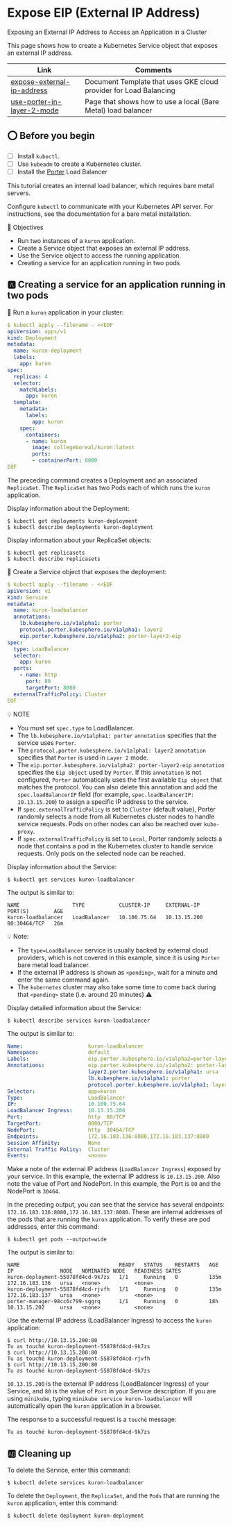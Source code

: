 # Expose EIP (External IP Address)


Exposing an External IP Address to Access an Application in a Cluster

This page shows how to create a Kubernetes Service object that exposes an external IP address.

| Link | Comments |
|------|----------|
| [expose-external-ip-address](https://kubernetes.io/docs/tutorials/stateless-application/expose-external-ip-address) | Document Template that uses GKE cloud provider for Load Balancing | 
| [use-porter-in-layer-2-mode](https://porterlb.io/docs/getting-started/usage/use-porter-in-layer-2-mode) | Page that shows how to use a local (Bare Metal) load balancer |



## :o: Before you begin

- [ ] Install `kubectl`.
- [ ] Use `kubeadm` to create a Kubernetes cluster. 
- [ ] Install the [Porter](porter) Load Balancer

This tutorial creates an internal load balancer, which requires bare metal servers.

Configure `kubectl` to communicate with your Kubernetes API server. For instructions, see the documentation for a bare metal installation.

:round_pushpin: Objectives

* Run two instances of a `kuron` application.
* Create a Service object that exposes an external IP address.
* Use the Service object to access the running application.
* Creating a service for an application running in two pods


## :a: Creating a service for an application running in two pods 

:round_pushpin: Run a `kuron` application in your cluster:

```yaml
$ kubectl apply --filename - <<EOF
apiVersion: apps/v1
kind: Deployment
metadata:
  name: kuron-deployment
  labels:
    app: kuron
spec:
  replicas: 4
  selector:
    matchLabels:
      app: kuron
  template:
    metadata:
      labels:
        app: kuron
    spec:
      containers:
      - name: kuron
        image: collegeboreal/kuron:latest
        ports:
        - containerPort: 8080
EOF
```

The preceding command creates a Deployment and an associated `ReplicaSet`. The `ReplicaSet` has two Pods each of which runs the `kuron` application.

Display information about the Deployment:

```
$ kubectl get deployments kuron-deployment
$ kubectl describe deployments kuron-deployment
```

Display information about your ReplicaSet objects:

```
$ kubectl get replicasets
$ kubectl describe replicasets
```

:round_pushpin: Create a Service object that exposes the deployment:

```yaml
$ kubectl apply --filename - <<EOF
apiVersion: v1
kind: Service
metadata:
  name: kuron-loadbalancer
  annotations:
    lb.kubesphere.io/v1alpha1: porter
    protocol.porter.kubesphere.io/v1alpha1: layer2
    eip.porter.kubesphere.io/v1alpha2: porter-layer2-eip
spec:
  type: LoadBalancer
  selector:
    app: kuron
  ports:
    - name: http
      port: 80
      targetPort: 8080
  externalTrafficPolicy: Cluster
EOF
```

:bulb: NOTE

* You must set `spec.type` to LoadBalancer.
* The `lb.kubesphere.io/v1alpha1: porter` `annotation` specifies that the service uses `Porter`.
* The `protocol.porter.kubesphere.io/v1alpha1: layer2` `annotation` specifies that `Porter` is used in `Layer 2` mode.
* The `eip.porter.kubesphere.io/v1alpha2: porter-layer2-eip` `annotation` specifies the `Eip object` used by `Porter`. If this `annotation` is not configured, `Porter` automatically uses the first available `Eip object` that matches the protocol. You can also delete this annotation and add the `spec.loadBalancerIP` field (for example, `spec.loadBalancerIP: 10.13.15.200`) to assign a specific IP address to the service.
* If `spec.externalTrafficPolicy` is set to `Cluster` (default value), Porter randomly selects a node from all Kubernetes cluster nodes to handle service requests. Pods on other nodes can also be reached over `kube-proxy`.
* If `spec.externalTrafficPolicy` is set to `Local`, Porter randomly selects a node that contains a pod in the Kubernetes cluster to handle service requests. Only pods on the selected node can be reached.


Display information about the Service:

```
$ kubectl get services kuron-loadbalancer
```

The output is similar to:

```
NAME                 TYPE           CLUSTER-IP     EXTERNAL-IP    PORT(S)        AGE
kuron-loadbalancer   LoadBalancer   10.100.75.64   10.13.15.200   80:30464/TCP   26m
```

:bulb: Note: 

* The `type=LoadBalancer` service is usually backed by external cloud providers, which is not covered in this example, since it is using `Porter` bare metal load balancer.
* If the external IP address is shown as `<pending>`, wait for a minute and enter the same command again.
* The `kubernetes` cluster may also take some time to come back during that `<pending>` state (i.e. around 20 minutes) :warning:

Display detailed information about the Service:

```
$ kubectl describe services kuron-loadbalancer
```

The output is similar to:

```yaml
Name:                     kuron-loadbalancer
Namespace:                default
Labels:                   eip.porter.kubesphere.io/v1alpha2=porter-layer2-eip
Annotations:              eip.porter.kubesphere.io/v1alpha2: porter-layer2-eip
                          layer2.porter.kubesphere.io/v1alpha1: ursa
                          lb.kubesphere.io/v1alpha1: porter
                          protocol.porter.kubesphere.io/v1alpha1: layer2
Selector:                 app=kuron
Type:                     LoadBalancer
IP:                       10.100.75.64
LoadBalancer Ingress:     10.13.15.200
Port:                     http  80/TCP
TargetPort:               8080/TCP
NodePort:                 http  30464/TCP
Endpoints:                172.16.183.136:8080,172.16.183.137:8080
Session Affinity:         None
External Traffic Policy:  Cluster
Events:                   <none>
```
  
Make a note of the external IP address (`LoadBalancer Ingress`) exposed by your service. In this example, the external IP address is `10.13.15.200`. Also note the value of Port and NodePort. In this example, the Port is `80` and the NodePort is `30464`.

In the preceding output, you can see that the service has several endpoints: `172.16.183.136:8080,172.16.183.137:8080`. These are internal addresses of the pods that are running the `kuron` application. To verify these are pod addresses, enter this command:

```
$ kubectl get pods --output=wide
```

The output is similar to:

```
NAME                                READY   STATUS    RESTARTS   AGE    IP               NODE   NOMINATED NODE   READINESS GATES
kuron-deployment-55878fd4cd-9k7zs   1/1     Running   0          135m   172.16.183.136   ursa   <none>           <none>
kuron-deployment-55878fd4cd-rjvfh   1/1     Running   0          135m   172.16.183.137   ursa   <none>           <none>
porter-manager-98cc6c799-sggrq      1/1     Running   0          18h    10.13.15.202     ursa   <none>           <none>
```

Use the external IP address (LoadBalancer Ingress) to access the `kuron` application:

```
$ curl http://10.13.15.200:80
Tu as touché kuron-deployment-55878fd4cd-9k7zs
$ curl http://10.13.15.200:80
Tu as touché kuron-deployment-55878fd4cd-rjvfh
$ curl http://10.13.15.200:80
Tu as touché kuron-deployment-55878fd4cd-9k7zs
```

`10.13.15.200` is the external IP address (LoadBalancer Ingress) of your Service, and `80` is the value of `Port` in your Service description. If you are using `minikube`, typing `minikube service kuron-loadbalancer` will automatically open the `kuron` application in a browser.

The response to a successful request is a `touché` message:

```
Tu as touché kuron-deployment-55878fd4cd-9k7zs
```

## :ab: Cleaning up

To delete the Service, enter this command:

```
$ kubectl delete services kuron-loadbalancer
```

To delete the `Deployment`, the `ReplicaSet`, and the `Pods` that are running the `kuron` application, enter this command:

```
$ kubectl delete deployment kuron-deployment
```
